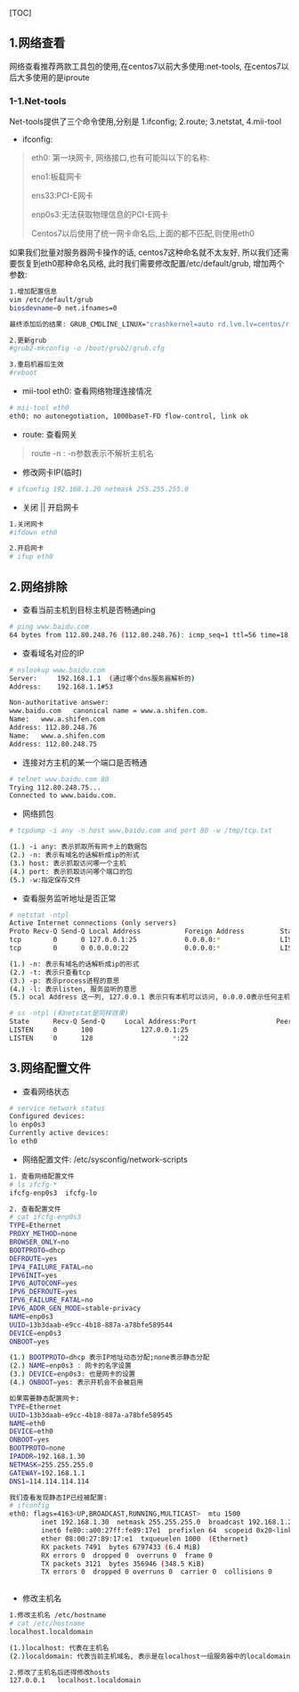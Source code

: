 [TOC]

## 1.网络查看

网络查看推荐两款工具包的使用,在centos7以前大多使用:net-tools, 在centos7以后大多使用的是iproute

### 1-1.Net-tools

Net-tools提供了三个命令使用,分别是 1.ifconfig; 2.route;  3.netstat, 4.mii-tool

- ifconfig:

>eth0: 第一块网卡, 网络接口,也有可能叫以下的名称:
>
>eno1:板载网卡
>
>ens33:PCI-E网卡
>
>enp0s3:无法获取物理信息的PCI-E网卡
>
>Centos7以后使用了统一网卡命名后,上面的都不匹配,则使用eth0

如果我们批量对服务器网卡操作的话, centos7这种命名就不太友好, 所以我们还需要恢复到eth0那种命名风格, 此时我们需要修改配置/etc/default/grub, 增加两个参数: 

```bash
1.增加配置信息
vim /etc/default/grub
biosdevname=0 net.ifnames=0

最终添加后的结果: GRUB_CMDLINE_LINUX="crashkernel=auto rd.lvm.lv=centos/root rd.lvm.lv=centos/swap rhgb quiet biosdevname=0 net.ifnames=0"

2.更新grub
#grub2-mkconfig -o /boot/grub2/grub.cfg

3.重启机器后生效
#reboot

```

- mii-tool eth0: 查看网络物理连接情况

```bash
# mii-tool eth0
eth0: no autonegotiation, 1000baseT-FD flow-control, link ok
```

- route: 查看网关

> route -n : -n参数表示不解析主机名



- 修改网卡IP(临时)

```bash
# ifconfig 192.168.1.20 netmask 255.255.255.0
```

- 关闭 || 开启网卡

```bash
1.关闭网卡
#ifdown eth0

2.开启网卡
# ifup eth0
```



## 2.网络排除

- 查看当前主机到目标主机是否畅通ping

```bash
# ping www.baidu.com
64 bytes from 112.80.248.76 (112.80.248.76): icmp_seq=1 ttl=56 time=18.3 ms
```

- 查看域名对应的IP

```bash
# nslookup www.baidu.com
Server:		192.168.1.1  (通过哪个dns服务器解析的)
Address:	192.168.1.1#53

Non-authoritative answer:
www.baidu.com	canonical name = www.a.shifen.com.
Name:	www.a.shifen.com
Address: 112.80.248.76
Name:	www.a.shifen.com
Address: 112.80.248.75
```

- 连接对方主机的某一个端口是否畅通

```bash
# telnet www.baidu.com 80
Trying 112.80.248.75...
Connected to www.baidu.com.
```

- 网络抓包

```bash
# tcpdump -i any -n host www.baidu.com and port 80 -w /tmp/tcp.txt

(1.) -i any: 表示抓取所有网卡上的数据包
(2.) -n: 表示有域名的话解析成ip的形式
(3.) host: 表示抓取访问哪一个主机
(4.) port: 表示抓取访问哪个端口的包
(5.) -w:指定保存文件
```

- 查看服务监听地址是否正常

```bash
# netstat -ntpl
Active Internet connections (only servers)
Proto Recv-Q Send-Q Local Address           Foreign Address         State       PID/Program name
tcp        0      0 127.0.0.1:25            0.0.0.0:*               LISTEN      1256/master
tcp        0      0 0.0.0.0:22              0.0.0.0:*               LISTEN      1023/sshd

(1.) -n: 表示有域名的话解析成ip的形式
(2.) -t: 表示只查看tcp
(3.) -p: 表示process进程的意思
(4.) -l: 表示listen, 服务监听的意思
(5.) ocal Address 这一列, 127.0.0.1 表示只有本机可以访问, 0.0.0.0表示任何主机都可以访问

# ss -ntpl (和netstat是同样效果)
State      Recv-Q Send-Q     Local Address:Port                    Peer Address:Port
LISTEN     0      100            127.0.0.1:25                                 *:*                   users:(("master",pid=1256,fd=13))
LISTEN     0      128                    *:22                                 *:*                   users:(("sshd",pid=1023,fd=3))
```



## 3.网络配置文件

- 查看网络状态

```bash
# service network status
Configured devices:
lo enp0s3
Currently active devices:
lo eth0
```

- 网络配置文件: /etc/sysconfig/network-scripts

```bash
1. 查看网络配置文件
# ls ifcfg-*
ifcfg-enp0s3  ifcfg-lo

2. 查看配置文件
# cat ifcfg-enp0s3
TYPE=Ethernet
PROXY_METHOD=none
BROWSER_ONLY=no
BOOTPROTO=dhcp
DEFROUTE=yes
IPV4_FAILURE_FATAL=no
IPV6INIT=yes
IPV6_AUTOCONF=yes
IPV6_DEFROUTE=yes
IPV6_FAILURE_FATAL=no
IPV6_ADDR_GEN_MODE=stable-privacy
NAME=enp0s3
UUID=13b3daab-e9cc-4b18-887a-a78bfe589544
DEVICE=enp0s3
ONBOOT=yes

(1.) BOOTPROTO=dhcp 表示IP地址动态分配;none表示静态分配
(2.) NAME=enp0s3 : 网卡的名字设置
(3.) DEVICE=enp0s3: 也是网卡的设置
(4.) ONBOOT=yes: 表示开机会不会被启用

如果需要静态配置网卡:
TYPE=Ethernet
UUID=13b3daab-e9cc-4b18-887a-a78bfe589545
NAME=eth0
DEVICE=eth0
ONBOOT=yes
BOOTPROTO=none
IPADDR=192.168.1.30
NETMASK=255.255.255.0
GATEWAY=192.168.1.1
DNS1=114.114.114.114

我们查看发现静态IP已经被配置:
# ifconfig
eth0: flags=4163<UP,BROADCAST,RUNNING,MULTICAST>  mtu 1500
        inet 192.168.1.30  netmask 255.255.255.0  broadcast 192.168.1.255
        inet6 fe80::a00:27ff:fe89:17e1  prefixlen 64  scopeid 0x20<link>
        ether 08:00:27:89:17:e1  txqueuelen 1000  (Ethernet)
        RX packets 7491  bytes 6797433 (6.4 MiB)
        RX errors 0  dropped 0  overruns 0  frame 0
        TX packets 3121  bytes 356946 (348.5 KiB)
        TX errors 0  dropped 0 overruns 0  carrier 0  collisions 0
        
```



- 修改主机名

```bash
1.修改主机名 /etc/hostname
# cat /etc/hostname
localhost.localdomain

(1.)localhost: 代表在主机名
(2.)localdomain: 代表当前主机域名, 表示是在localhost一组服务器中的localdomain这样一台服务器

2.修改了主机名后还得修改hosts
127.0.0.1   localhost.localdomain
```



